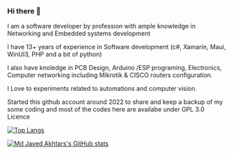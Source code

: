 ### Hi there 👋
I am a software developer by profession with ample knowledge in Networking and Embedded systems development

I have 13+ years of experience in Software development (c#, Xamarin, Maui, WinUI3, PHP and a bit of python)

I also have knoledge in PCB Design, Arduino /ESP programing, Electronics, Computer networking including Mikrotik & CISCO routers configuration.

I Love to experiments related to automations and computer vision.

Started this github account around 2022 to share and keep a backup of my some coding and most of the codes here are availabe under GPL 3.0 Licence

[![Top Langs](https://github-readme-stats.vercel.app/api/top-langs?username=mdjavedakhtar&theme=algolia&show_icons=true)](https://github.com/mdjavedakhtar)

[![Md Javed Akhtars's GitHub stats](https://github-readme-stats.vercel.app/api?username=mdjavedakhtar&theme=algolia&show_icons=true)](https://github.com/mdjavedakhtar)
<!--
**mdjavedakhtar/mdjavedakhtar** is a ✨ _special_ ✨ repository because its `README.md` (this file) appears on your GitHub profile.

Here are some ideas to get you started:

- 🔭 I’m currently working on ...
- 🌱 I’m currently learning ...
- 👯 I’m looking to collaborate on ...
- 🤔 I’m looking for help with ...
- 💬 Ask me about ...
- 📫 How to reach me: ...
- 😄 Pronouns: ...
- ⚡ Fun fact: ...
-->
